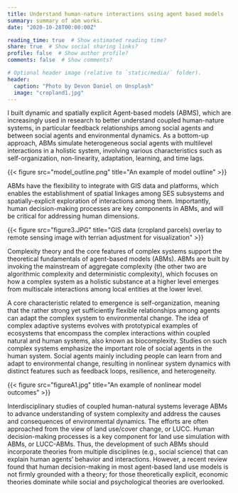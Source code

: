 ```yaml
---
title: Understand human-nature interactions using agent based models
summary: summary of abm works.
date: "2020-10-28T00:00:00Z"

reading_time: true  # Show estimated reading time?
share: true  # Show social sharing links?
profile: false  # Show author profile?
comments: false  # Show comments?

# Optional header image (relative to `static/media/` folder).
header:
  caption: "Photo by Devon Daniel on Unsplash"
  image: "cropland1.jpg"
---
```


I built dynamic and spatially explicit Agent-based models (ABMS), which are increasingly used in research to better understand coupled human-nature systems, in particular feedback relationships among social agents and between social agents and environmental dynamics. As a bottom-up approach, ABMs simulate heterogeneous social agents with multilevel interactions in a holistic system, involving various characteristics such as self-organization, non-linearity, adaptation, learning, and time lags. 

{{< figure src="model_outline.png" title="An example of model outline" >}}

ABMs have the flexibility to integrate with GIS data and platforms, which enables the establishment of spatial linkages among SES subsystems and spatially-explicit exploration of interactions among them. Importantly, human decision-making processes are key components in ABMs, and will be critical for addressing human dimensions.

{{< figure src="figure3.JPG" title="GIS data (cropland parcels) overlay to remote sensing image with terrian adjustment for visualization" >}}

Complexity theory and the core features of complex systems support the theoretical fundamentals of agent-based models (ABMs). ABMs are built by invoking the mainstream of aggregate complexity (the other two are algorithmic complexity and deterministic complexity), which focuses on how a complex system as a holistic substance at a higher level emerges from multiscale interactions among local entities at the lower level. 

A core characteristic related to emergence is self-organization, meaning that the rather strong yet sufficiently flexible relationships among agents can adapt the complex system to environmental change. The idea of complex adaptive systems evolves with prototypical examples of ecosystems that encompass the complex interactions within coupled natural and human systems, also known as biocomplexity. Studies on such complex systems emphasize the important role of social agents in the human system. Social agents mainly including people can learn from and adapt to environmental change, resulting in nonlinear system dynamics with distinct features such as feedback loops, resilience, and heterogeneity.  

{{< figure src="figureA1.jpg" title="An example of nonlinear model outcomes" >}}

Interdisciplinary studies of coupled human-natural systems leverage ABMs to advance understanding of system complexity and address the causes and consequences of environmental dynamics. The efforts are often approached from the view of land use/cover change, or LUCC. Human decision-making processes is a key component for land use simulation with ABMs, or LUCC-ABMs. Thus, the development of such ABMs should incorporate theories from multiple disciplines (e.g., social science) that can explain human agents’ behavior and interactions. However, a recent review found that human decision-making in most agent-based land use models is not firmly grounded with a theory; for those theoretically explicit, economic theories dominate while social and psychological theories are overlooked.

